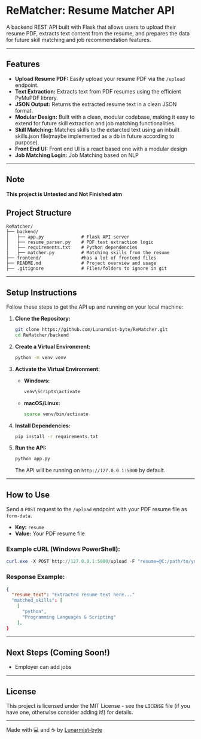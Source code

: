 # ReMatcher: Resume Matcher API

A backend REST API built with Flask that allows users to upload their resume PDF, extracts text content from the resume, and prepares the data for future skill matching and job recommendation features.

-----

## Features

  * **Upload Resume PDF:** Easily upload your resume PDF via the `/upload` endpoint.
  * **Text Extraction:** Extracts text from PDF resumes using the efficient PyMuPDF library.
  * **JSON Output:** Returns the extracted resume text in a clean JSON format.
  * **Modular Design:** Built with a clean, modular codebase, making it easy to extend for future skill extraction and job matching functionalities.
  * **Skill Matching:** Matches skills to the extarcted text using an inbuilt skills.json file(maybe implemented as a db in future according to purpose).
  * **Front End UI:** Front end UI is a react based one with a modular design
  * **Job Matching Login:** Job Matching based on NLP
-----
## Note
**This project is Untested and Not Finished atm**

## Project Structure

```
ReMatcher/
├── backend/
│   ├── app.py              # Flask API server
│   ├── resume_parser.py    # PDF text extraction logic
│   ├── requirements.txt    # Python dependencies
|   ├── matcher.py          # Matching skills from the resume
├── frontend/               #has a lot of frontend files
├── README.md               # Project overview and usage
├── .gitignore              # Files/folders to ignore in git
```

-----

## Setup Instructions

Follow these steps to get the API up and running on your local machine:

1.  **Clone the Repository:**

    ```bash
    git clone https://github.com/Lunarmist-byte/ReMatcher.git
    cd ReMatcher/backend
    ```

2.  **Create a Virtual Environment:**

    ```bash
    python -m venv venv
    ```

3.  **Activate the Virtual Environment:**

      * **Windows:**
        ```bash
        venv\Scripts\activate
        ```
      * **macOS/Linux:**
        ```bash
        source venv/bin/activate
        ```

4.  **Install Dependencies:**

    ```bash
    pip install -r requirements.txt
    ```

5.  **Run the API:**

    ```bash
    python app.py
    ```

    The API will be running on `http://127.0.0.1:5000` by default.

-----

## How to Use

Send a `POST` request to the `/upload` endpoint with your PDF resume file as `form-data`.

  * **Key:** `resume`
  * **Value:** Your PDF resume file

### Example cURL (Windows PowerShell):

```powershell
curl.exe -X POST http://127.0.0.1:5000/upload -F "resume=@C:/path/to/your/resume.pdf"
```

### Response Example:

```json
{
  "resume_text": "Extracted resume text here..."
  "matched_skills": [
    [
      "python",
      "Programming Languages & Scripting"
    ],
}
```

-----

## Next Steps (Coming Soon\!)
  * Employer can add jobs
    
-----

## License

This project is licensed under the MIT License - see the `LICENSE` file (if you have one, otherwise consider adding it\!) for details.

-----

Made with 💻 and ☕ by [Lunarmist-byte](https://github.com/Lunarmist-byte)
